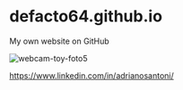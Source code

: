 # defacto64.github.io
My own website on GitHub

![webcam-toy-foto5](https://github.com/defacto64/defacto64.github.io/assets/1590003/14317a05-6875-4924-987e-8345836913a4)

https://www.linkedin.com/in/adrianosantoni/
